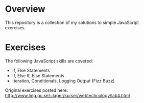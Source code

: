Overview
========

This repository is a collection of my solutions to simple JavaScript exercises.


Exercises
====================

The following JavaScript skills are covered:

* If, Else Statements
* If, Else If, Else Statements
* Iteration, Conditionals, Logging Output (Fizz Buzz)


Original exercises posted here:
http://www.ling.gu.se/~lager/kurser/webtechnology/lab4.html
